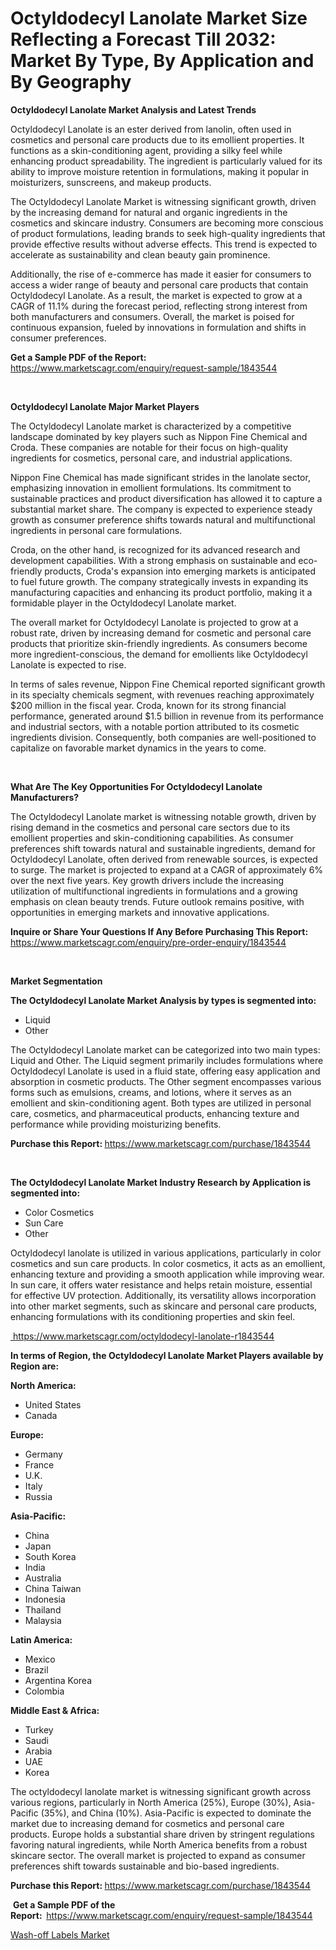 <p><h1>Octyldodecyl Lanolate Market Size Reflecting a Forecast Till 2032: Market By Type, By Application and By Geography</h1></p><p><strong>Octyldodecyl Lanolate Market Analysis and Latest Trends</strong></p>
<p><p>Octyldodecyl Lanolate is an ester derived from lanolin, often used in cosmetics and personal care products due to its emollient properties. It functions as a skin-conditioning agent, providing a silky feel while enhancing product spreadability. The ingredient is particularly valued for its ability to improve moisture retention in formulations, making it popular in moisturizers, sunscreens, and makeup products.</p><p>The Octyldodecyl Lanolate Market is witnessing significant growth, driven by the increasing demand for natural and organic ingredients in the cosmetics and skincare industry. Consumers are becoming more conscious of product formulations, leading brands to seek high-quality ingredients that provide effective results without adverse effects. This trend is expected to accelerate as sustainability and clean beauty gain prominence.</p><p>Additionally, the rise of e-commerce has made it easier for consumers to access a wider range of beauty and personal care products that contain Octyldodecyl Lanolate. As a result, the market is expected to grow at a CAGR of 11.1% during the forecast period, reflecting strong interest from both manufacturers and consumers. Overall, the market is poised for continuous expansion, fueled by innovations in formulation and shifts in consumer preferences.</p></p>
<p><strong>Get a Sample PDF of the Report:&nbsp;</strong> <a href="https://www.marketscagr.com/enquiry/request-sample/1843544?utm_campaign=1166&utm_medium=2&utm_source=Github&utm_content=ia&utm_term=03022025&utm_id=octyldodecyl-lanolate">https://www.marketscagr.com/enquiry/request-sample/1843544</a></p>
<p>&nbsp;</p>
<p><strong>Octyldodecyl Lanolate Major Market Players</strong></p>
<p><p>The Octyldodecyl Lanolate market is characterized by a competitive landscape dominated by key players such as Nippon Fine Chemical and Croda. These companies are notable for their focus on high-quality ingredients for cosmetics, personal care, and industrial applications.</p><p>Nippon Fine Chemical has made significant strides in the lanolate sector, emphasizing innovation in emollient formulations. Its commitment to sustainable practices and product diversification has allowed it to capture a substantial market share. The company is expected to experience steady growth as consumer preference shifts towards natural and multifunctional ingredients in personal care formulations.</p><p>Croda, on the other hand, is recognized for its advanced research and development capabilities. With a strong emphasis on sustainable and eco-friendly products, Croda's expansion into emerging markets is anticipated to fuel future growth. The company strategically invests in expanding its manufacturing capacities and enhancing its product portfolio, making it a formidable player in the Octyldodecyl Lanolate market.</p><p>The overall market for Octyldodecyl Lanolate is projected to grow at a robust rate, driven by increasing demand for cosmetic and personal care products that prioritize skin-friendly ingredients. As consumers become more ingredient-conscious, the demand for emollients like Octyldodecyl Lanolate is expected to rise.</p><p>In terms of sales revenue, Nippon Fine Chemical reported significant growth in its specialty chemicals segment, with revenues reaching approximately $200 million in the fiscal year. Croda, known for its strong financial performance, generated around $1.5 billion in revenue from its performance and industrial sectors, with a notable portion attributed to its cosmetic ingredients division. Consequently, both companies are well-positioned to capitalize on favorable market dynamics in the years to come.</p></p>
<p>&nbsp;</p>
<p><strong>What Are The Key Opportunities For Octyldodecyl Lanolate Manufacturers?</strong></p>
<p><p>The Octyldodecyl Lanolate market is witnessing notable growth, driven by rising demand in the cosmetics and personal care sectors due to its emollient properties and skin-conditioning capabilities. As consumer preferences shift towards natural and sustainable ingredients, demand for Octyldodecyl Lanolate, often derived from renewable sources, is expected to surge. The market is projected to expand at a CAGR of approximately 6% over the next five years. Key growth drivers include the increasing utilization of multifunctional ingredients in formulations and a growing emphasis on clean beauty trends. Future outlook remains positive, with opportunities in emerging markets and innovative applications.</p></p>
<p><strong>Inquire or Share Your Questions If Any Before Purchasing This Report:</strong> <a href="https://www.marketscagr.com/enquiry/pre-order-enquiry/1843544?utm_campaign=1166&utm_medium=2&utm_source=Github&utm_content=ia&utm_term=03022025&utm_id=octyldodecyl-lanolate">https://www.marketscagr.com/enquiry/pre-order-enquiry/1843544</a></p>
<p>&nbsp;</p>
<p><strong>Market Segmentation</strong></p>
<p><strong>The Octyldodecyl Lanolate Market Analysis by types is segmented into:</strong></p>
<p><ul><li>Liquid</li><li>Other</li></ul></p>
<p><p>The Octyldodecyl Lanolate market can be categorized into two main types: Liquid and Other. The Liquid segment primarily includes formulations where Octyldodecyl Lanolate is used in a fluid state, offering easy application and absorption in cosmetic products. The Other segment encompasses various forms such as emulsions, creams, and lotions, where it serves as an emollient and skin-conditioning agent. Both types are utilized in personal care, cosmetics, and pharmaceutical products, enhancing texture and performance while providing moisturizing benefits.</p></p>
<p><strong>Purchase this Report:&nbsp;</strong><a href="https://www.marketscagr.com/purchase/1843544?utm_campaign=1166&utm_medium=2&utm_source=Github&utm_content=ia&utm_term=03022025&utm_id=octyldodecyl-lanolate">https://www.marketscagr.com/purchase/1843544</a></p>
<p>&nbsp;</p>
<p><strong>The Octyldodecyl Lanolate Market Industry Research by Application is segmented into:</strong></p>
<p><ul><li>Color Cosmetics</li><li>Sun Care</li><li>Other</li></ul></p>
<p><p>Octyldodecyl lanolate is utilized in various applications, particularly in color cosmetics and sun care products. In color cosmetics, it acts as an emollient, enhancing texture and providing a smooth application while improving wear. In sun care, it offers water resistance and helps retain moisture, essential for effective UV protection. Additionally, its versatility allows incorporation into other market segments, such as skincare and personal care products, enhancing formulations with its conditioning properties and skin feel.</p></p>
<p><a href="https://www.marketscagr.com/octyldodecyl-lanolate-r1843544?utm_campaign=1166&utm_medium=2&utm_source=Github&utm_content=ia&utm_term=03022025&utm_id=octyldodecyl-lanolate">&nbsp;https://www.marketscagr.com/octyldodecyl-lanolate-r1843544</a></p>
<p><strong>In terms of Region, the Octyldodecyl Lanolate Market Players available by Region are:</strong></p>
<p>
    <p> <strong> North America: </strong>
        <ul>
            <li>United States</li>
            <li>Canada</li>
        </ul>
        </p> 
    <p> <strong> Europe: </strong>
        <ul>
            <li>Germany</li>
            <li>France</li>
            <li>U.K.</li>
            <li>Italy</li>
            <li>Russia</li>
        </ul>
        </p> 
    <p> <strong> Asia-Pacific: </strong>
        <ul>
            <li>China</li>
            <li>Japan</li>
            <li>South Korea</li>
            <li>India</li>
            <li>Australia</li>
            <li>China Taiwan</li>
            <li>Indonesia</li>
            <li>Thailand</li>
            <li>Malaysia</li>
        </ul>
        </p> 
    <p> <strong> Latin America: </strong>
        <ul>
            <li>Mexico</li>
            <li>Brazil</li>
            <li>Argentina Korea</li>
            <li>Colombia</li>
        </ul>
        </p> 
    <p> <strong> Middle East & Africa: </strong>
        <ul>
            <li>Turkey</li>
            <li>Saudi</li>
            <li>Arabia</li>
            <li>UAE</li>
            <li>Korea</li>
        </ul>
    </p>
    </p>
<p><p>The octyldodecyl lanolate market is witnessing significant growth across various regions, particularly in North America (25%), Europe (30%), Asia-Pacific (35%), and China (10%). Asia-Pacific is expected to dominate the market due to increasing demand for cosmetics and personal care products. Europe holds a substantial share driven by stringent regulations favoring natural ingredients, while North America benefits from a robust skincare sector. The overall market is projected to expand as consumer preferences shift towards sustainable and bio-based ingredients.</p></p>
<p><strong>Purchase this Report: </strong><a href="https://www.marketscagr.com/purchase/1843544?utm_campaign=1166&utm_medium=2&utm_source=Github&utm_content=ia&utm_term=03022025&utm_id=octyldodecyl-lanolate">https://www.marketscagr.com/purchase/1843544</a></p>
<p>&nbsp;<strong>Get a Sample PDF of the Report:&nbsp;&nbsp;</strong><a href="https://www.marketscagr.com/enquiry/request-sample/1843544?utm_campaign=1166&utm_medium=2&utm_source=Github&utm_content=ia&utm_term=03022025&utm_id=octyldodecyl-lanolate">https://www.marketscagr.com/enquiry/request-sample/1843544</a></p>
<p><strong></strong></p>
<p><p><a href="https://github.com/willjis/Market-Research-Report-List-1/blob/main/wash-off-labels-market.md?utm_campaign=1166&utm_medium=2&utm_source=Github&utm_content=ia&utm_term=03022025&utm_id=octyldodecyl-lanolate">Wash-off Labels Market</a></p></p>